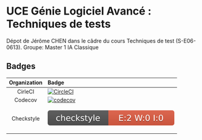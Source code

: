 # UCE Génie Logiciel Avancé : Techniques de tests

Dépot de Jérôme CHEN dans le câdre du cours Techniques de test (S-E06-0613).
Groupe: Master 1 IA Classique

## Badges

| Organization  | Badge    |
|:-------------:|:---------|
| CirleCI       | [![CircleCI](https://dl.circleci.com/status-badge/img/gh/Isio-19/techniques-de-test/tree/master.svg?style=svg)](https://dl.circleci.com/status-badge/redirect/gh/Isio-19/techniques-de-test/tree/master)    |
| Codecov       | [![codecov](https://codecov.io/gh/Isio-19/techniques-de-test/graph/badge.svg?token=V56QGBFDJN)](https://codecov.io/gh/Isio-19/techniques-de-test)    |
| Checkstyle    | [<p><img src="target/site/badges/checkstyle-result.svg"></p>]() |